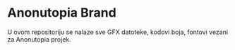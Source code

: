 # Anonutopia Brand

U ovom repositoriju se nalaze sve GFX datoteke, kodovi boja, fontovi vezani za Anonutopia projek.
